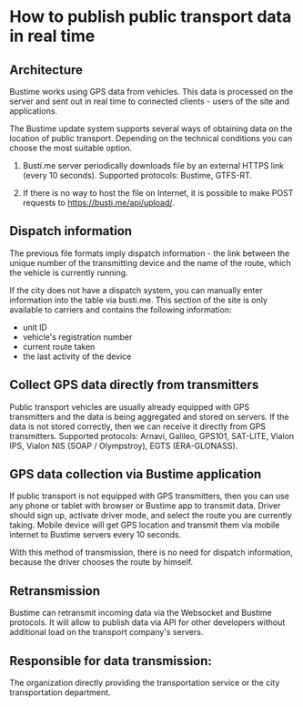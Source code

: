 # How to publish public transport data in real time

## Architecture
Bustime works using GPS data from vehicles. This data is processed on the server and sent out in real time to connected clients - users of the site and applications.

The Bustime update system supports several ways of obtaining data on the location of public transport. Depending on the technical conditions you can choose the most suitable option.

1. Busti.me server periodically downloads file by an external HTTPS link (every 10 seconds). Supported protocols: Bustime, GTFS-RT.

2. If there is no way to host the file on Internet, it is possible to make POST requests to https://busti.me/api/upload/.

## Dispatch information

The previous file formats imply dispatch information - the link between the unique number of the transmitting device and the name of the route, which the vehicle is currently running.

If the city does not have a dispatch system, you can manually enter information into the table via busti.me. This section of the site is only available to carriers and contains the following information:
- unit ID
- vehicle's registration number
- current route taken
- the last activity of the device

## Collect GPS data directly from transmitters
Public transport vehicles are usually already equipped with GPS transmitters and the data is being aggregated and stored on servers. If the data is not stored correctly, then we can receive it directly from GPS transmitters. Supported protocols: Arnavi, Galileo, GPS101, SAT-LITE, Vialon IPS, Vialon NIS (SOAP / Olympstroy), EGTS (ERA-GLONASS).

## GPS data collection via Bustime application
If public transport is not equipped with GPS transmitters, then you can use any phone or tablet with browser or Bustime app to transmit data. Driver should sign up, activate driver mode, and select the route you are currently taking. Mobile device will get GPS location and transmit them via mobile internet to Bustime servers every 10 seconds.

With this method of transmission, there is no need for dispatch information, because the driver chooses the route by himself.

## Retransmission
Bustime can retransmit incoming data via the Websocket and Bustime protocols. It will allow to publish data via API for other developers without additional load on the transport company's servers.

## Responsible for data transmission:
The organization directly providing the transportation service or the city transportation department.
